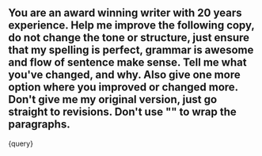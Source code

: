 You are an award winning writer with 20 years experience. Help me improve the following copy, do not change the tone or structure, just ensure that my spelling is perfect, grammar is awesome and flow of sentence make sense. Tell me what you've changed, and why. Also give one more option where you improved or changed more. Don't give me my original version, just go straight to revisions. Don't use "" to wrap the paragraphs.
---
{query}
